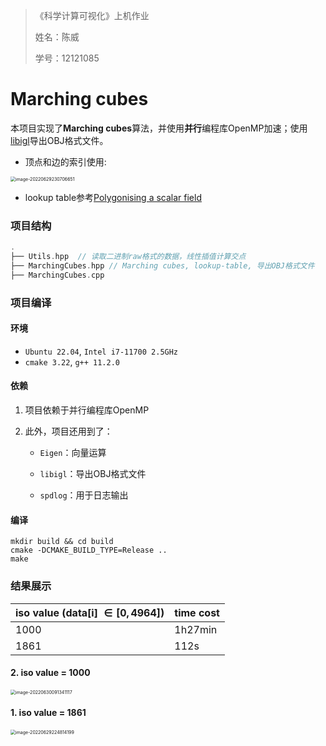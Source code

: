 >《科学计算可视化》上机作业
>
>姓名：陈威
>
>学号：12121085

# Marching cubes

本项目实现了**Marching cubes**算法，并使用**并行**编程库OpenMP加速；使用[libigl](https://libigl.github.io/)导出OBJ格式文件。

* 顶点和边的索引使用:

<img src="/home/cw/.config/Typora/typora-user-images/image-20220629230706651.png" alt="image-20220629230706651" style="zoom:50%;" />

* lookup table参考[Polygonising a scalar field](http://lemur.cmp.uea.ac.uk/Research/ivis/backup/PhD/Ronan%20iViS%20Stuff%20%28Website%29/Polygonising%20a%20scalar%20field.pdf)

### 项目结构

```C++
.
├── Utils.hpp  // 读取二进制raw格式的数据，线性插值计算交点
├── MarchingCubes.hpp // Marching cubes, lookup-table, 导出OBJ格式文件
├── MarchingCubes.cpp
```

### 项目编译

#### 环境

* `Ubuntu 22.04`, `Intel i7-11700 2.5GHz`
* `cmake 3.22`, `g++ 11.2.0`

#### 依赖

1. 项目依赖于并行编程库OpenMP
2. 此外，项目还用到了：

   * `Eigen`：向量运算

   * `libigl`：导出OBJ格式文件

   * `spdlog`：用于日志输出


#### 编译

```shell
mkdir build && cd build
cmake -DCMAKE_BUILD_TYPE=Release ..
make
```



### 结果展示

| iso value (data[i] $\in [0,4964]$) | time cost |
| ---------------------------------- | --------- |
| 1000                               | 1h27min   |
| 1861                               | 112s      |

#### 2. iso value = 1000

<img src="/home/cw/.config/Typora/typora-user-images/image-20220630091341117.png" alt="image-20220630091341117" style="zoom:50%;" />



#### 1. iso value = 1861

<img src="/home/cw/.config/Typora/typora-user-images/image-20220629224814199.png" alt="image-20220629224814199" style="zoom:50%;" />